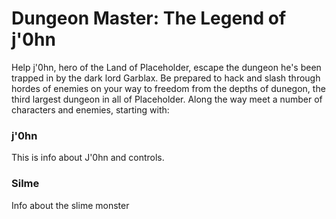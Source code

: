  # Dungeon Master: The Legend of j'0hn

Help j'0hn, hero of the Land of Placeholder, escape the dungeon he's been trapped in by
the dark lord Garblax. Be prepared to hack and slash through hordes of enemies on 
your way to freedom from the depths of dunegon, the third largest dungeon in all of 
Placeholder. Along the way meet a number of characters and enemies, starting with:

### j'0hn
This is info about J'0hn and controls.

### Silme
Info about the slime monster

